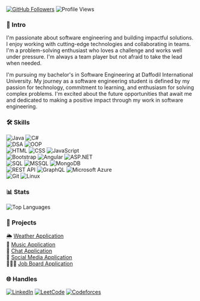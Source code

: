 [![GitHub Followers](https://img.shields.io/github/followers/atikurajib?label=Followers&style=social)](https://github.com/atikurajib)
![Profile Views](https://komarev.com/ghpvc/?username=atikurajib&color=blueviolet)

### 🤖 Intro
I'm passionate about software engineering and building impactful solutions. I enjoy working with cutting-edge technologies and collaborating in teams. I'm a problem-solving enthusiast who loves a challenge and works well under pressure. I'm always a team player but not afraid to take the lead when needed.

I'm pursuing my bachelor's in Software Engineering at Daffodil International University. My journey as a software engineering student is defined by my passion for technology, commitment to learning, and enthusiasm for solving complex problems. I'm excited about the future opportunities that await me and dedicated to making a positive impact through my work in software engineering.

### 🛠️ Skills
![Java](https://img.shields.io/badge/Java-Intermediate-08C2FF?style=flat-square&logo=java&logoColor=white)
![C#](https://img.shields.io/badge/C%23-Expert-E82561?style=flat-square&logo=c-sharp&logoColor=white)
</br>
![DSA](https://img.shields.io/badge/DSA-Intermediate-08C2FF?style=flat-square&logo=codeforces&logoColor=white)
![OOP](https://img.shields.io/badge/OOP-Expert-E82561?style=flat-square&logo=java&logoColor=white)
</br>
![HTML](https://img.shields.io/badge/HTML-Intermediate-08C2FF?style=flat-square&logo=html5&logoColor=white)
![CSS](https://img.shields.io/badge/CSS-Intermediate-08C2FF?style=flat-square&logo=css3&logoColor=white)
![JavaScript](https://img.shields.io/badge/JavaScript-Advanced-EFB036?style=flat-square&logo=javascript&logoColor=white)
</br>
![Bootstrap](https://img.shields.io/badge/Bootstrap-Expert-E82561?style=flat-square&logo=bootstrap&logoColor=white)
![Angular](https://img.shields.io/badge/Angular-Expert-E82561?style=flat-square&logo=angular&logoColor=white)
![ASP.NET](https://img.shields.io/badge/ASP.NET-Expert-E82561?style=flat-square&logo=dotnet&logoColor=white)
</br>
![SQL](https://img.shields.io/badge/SQL-Advanced-EFB036?style=flat-square&logo=postgresql&logoColor=white)
![MSSQL](https://img.shields.io/badge/MSSQL-Intermediate-08C2FF?style=flat-square&logo=microsoft-sql-server&logoColor=white)
![MongoDB](https://img.shields.io/badge/MongoDB-Intermediate-08C2FF?style=flat-square&logo=mongodb&logoColor=white)
</br>
![REST API](https://img.shields.io/badge/REST%20API-Intermediate-08C2FF?style=flat-square&logo=rest&logoColor=white)
![GraphQL](https://img.shields.io/badge/GraphQL-Advanced-EFB036?style=flat-square&logo=graphql&logoColor=white)
![Microsoft Azure](https://img.shields.io/badge/Microsoft%20Azure-Advanced-EFB036?style=flat-square&logo=microsoft-azure&logoColor=white)
</br>
![Git](https://img.shields.io/badge/Git-Intermediate-08C2FF?style=flat-square&logo=git&logoColor=white)
![Linux](https://img.shields.io/badge/Linux-Intermediate-08C2FF?style=flat-square&logo=linux&logoColor=white)

### 📊 Stats
![Top Languages](https://github-readme-stats.vercel.app/api/top-langs/?username=atikurajib&layout=compact&theme=radical)

### 🚀 Projects
 🌦️ [Weather Application](https://github.com/atikurajib/) </br>
 🎵 [Music Application](https://github.com/atikurajib/) </br>
 📝 [Chat Application](https://github.com/atikurajib/) </br>
 📱 [Social Media Application](https://github.com/atikurajib/) </br>
 👨🏻‍💻 [Job Board Application](https://github.com/atikurajib/)

### 🌐 Handles
[![LinkedIn](https://img.shields.io/badge/LinkedIn-Connect-blue?style=flat&logo=linkedin)](https://www.linkedin.com/in/atikurajib)  [![LeetCode](https://img.shields.io/badge/LeetCode-Profile-orange?style=flat&logo=leetcode)](https://leetcode.com/atikurajib) [![Codeforces](https://img.shields.io/badge/Codeforces-Profile-blue?style=flat&logo=codeforces)](https://codeforces.com/profile/atikurajib)
